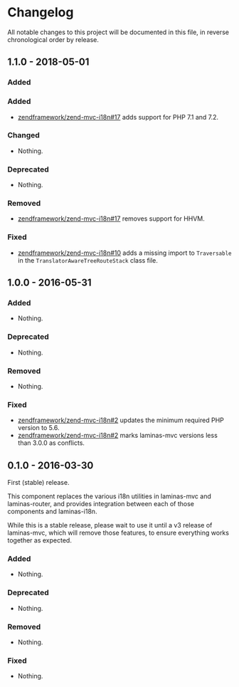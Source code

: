# Changelog

All notable changes to this project will be documented in this file, in reverse chronological order by release.

## 1.1.0 - 2018-05-01

### Added

### Added

- [zendframework/zend-mvc-i18n#17](https://github.com/zendframework/zend-mvc-i18n/pull/17) adds support for PHP 7.1 and 7.2.

### Changed

- Nothing.

### Deprecated

- Nothing.

### Removed

- [zendframework/zend-mvc-i18n#17](https://github.com/zendframework/zend-mvc-i18n/pull/17) removes support for HHVM.

### Fixed

- [zendframework/zend-mvc-i18n#10](https://github.com/zendframework/zend-mvc-i18n/pull/10) adds a missing import to `Traversable` in the `TranslatorAwareTreeRouteStack` class file.

## 1.0.0 - 2016-05-31

### Added

- Nothing.

### Deprecated

- Nothing.

### Removed

- Nothing.

### Fixed

- [zendframework/zend-mvc-i18n#2](https://github.com/zendframework/zend-mvc-i18n/pull/2) updates the
  minimum required PHP version to 5.6.
- [zendframework/zend-mvc-i18n#2](https://github.com/zendframework/zend-mvc-i18n/pull/2) marks laminas-mvc
  versions less than 3.0.0 as conflicts.

## 0.1.0 - 2016-03-30

First (stable) release.

This component replaces the various i18n utilities in laminas-mvc and laminas-router,
and provides integration between each of those components and laminas-i18n.

While this is a stable release, please wait to use it until a v3 release of
laminas-mvc, which will remove those features, to ensure everything works together
as expected.

### Added

- Nothing.

### Deprecated

- Nothing.

### Removed

- Nothing.

### Fixed

- Nothing.
